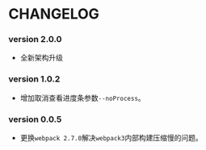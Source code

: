 # CHANGELOG

### version 2.0.0

- 全新架构升级

### version 1.0.2

- 增加取消查看进度条参数`--noProcess`。

### version 0.0.5

- 更换`webpack 2.7.0`解决`webpack3`内部构建压缩慢的问题。
